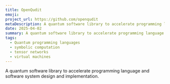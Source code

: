 ```yaml
---
title: OpenQudit
emoji: 
project_url: https://github.com/openqudit
metaDescription: A quantum software library to accelerate programming language and software system design and implementation.
date: 2025-04-02
summary: A quantum software library to accelerate programming language and software system design and implementation.
tags:
  - Quantum programming languages
  - symbolic computation
  - tensor networks
  - virtual machines
---
```


A quantum software library to accelerate programming language and software system design and implementation.